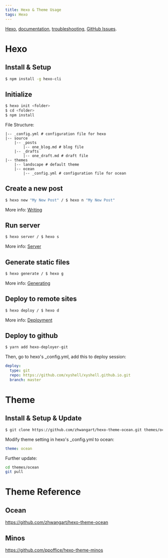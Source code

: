 ```yaml
---
title: Hexo & Theme Usage
tags: Hexo
---
```


[Hexo](https://hexo.io/), [documentation](https://hexo.io/docs/), [troubleshooting](https://hexo.io/docs/troubleshooting.html), [GitHub Issues](https://github.com/hexojs/hexo/issues).

# Hexo

## Install & Setup

```bash
$ npm install -g hexo-cli
```

## Initialize

``` bash
$ hexo init <folder>
$ cd <folder>
$ npm install
```

File Structure:

```
|-- _config.yml # configuration file for hexo
|-- source
    |-- _posts
        |-- one_blog.md # blog file
    |-- _drafts
        |-- one_draft.md # draft file
|-- themes
    |-- landscape # default theme
    |-- ocean 
        |-- _config.yml # configuration file for ocean
```

## Create a new post

``` bash
$ hexo new "My New Post" / $ hexo n "My New Post"
```

More info: [Writing](https://hexo.io/docs/writing.html)

## Run server

``` bash
$ hexo server / $ hexo s
```

More info: [Server](https://hexo.io/docs/server.html)

## Generate static files

``` bash
$ hexo generate / $ hexo g
```

More info: [Generating](https://hexo.io/docs/generating.html)

## Deploy to remote sites

``` bash
$ hexo deploy / $ hexo d
```

More info: [Deployment](https://hexo.io/docs/deployment.html)

## Deploy to github

``` bash
$ yarn add hexo-deployer-git
```

Then, go to hexo's _config.yml, add this to deploy session:

``` yml
deploy:
  type: git
  repo: https://github.com/xyshell/xyshell.github.io.git
  branch: master
```

# Theme

## Install & Setup & Update

``` bash
$ git clone https://github.com/zhwangart/hexo-theme-ocean.git themes/ocean
```

Modify theme setting in hexo's _config.yml to ocean:

``` yml
theme: ocean
```

Further update:

``` bash
cd themes/ocean
git pull
```

# Theme Reference

## Ocean

https://github.com/zhwangart/hexo-theme-ocean

## Minos

https://github.com/ppoffice/hexo-theme-minos